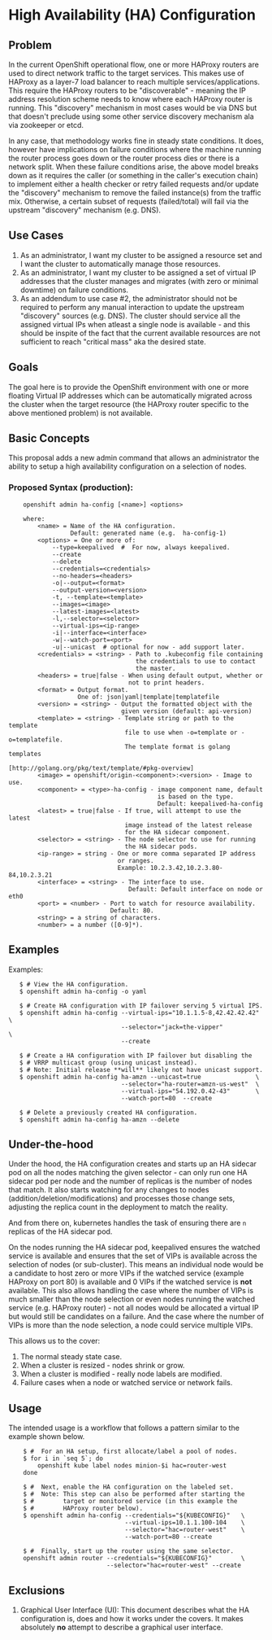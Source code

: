 # High Availability (HA) Configuration

## Problem
In the current OpenShift operational flow, one or more HAProxy routers are
used to direct network traffic to the target services. This makes use of
HAProxy as a layer-7 load balancer to reach multiple services/applications.
This require the HAProxy routers to be "discoverable" - meaning the IP
address resolution scheme needs to know where each HAProxy router is
running. This "discovery" mechanism in most cases would be via DNS but
that doesn't preclude using some other service discovery mechanism ala
via zookeeper or etcd.

In any case, that methodology works fine in steady state conditions.
It does, however have implications on failure conditions where the machine
running the router process goes down or the router process dies or there
is a network split. When these failure conditions arise, the above model
breaks down as it requires the caller (or something in the caller's
execution chain) to implement either a health checker or retry failed
requests and/or update the "discovery" mechanism to remove the failed
instance(s) from the traffic mix. Otherwise, a certain subset of requests
(failed/total) will fail via the upstream "discovery" mechanism (e.g. DNS).


## Use Cases
  1. As an administrator, I want my cluster to be assigned a resource set
     and I want the cluster to automatically manage those resources.
  2. As an administrator, I want my cluster to be assigned a set of virtual
     IP addresses that the cluster manages and migrates (with zero or
     minimal downtime) on failure conditions.
  3. As an addendum to use case #2, the administrator should not be
     required to perform any manual interaction to update the upstream
     "discovery" sources (e.g. DNS). The cluster should service all the
     assigned virtual IPs when atleast a single node is available - and
     this should be inspite of the fact that the current available
     resources are not sufficient to reach "critical mass" aka the
     desired state.


## Goals
The goal here is to provide the OpenShift environment with one or more
floating Virtual IP addresses which can be automatically migrated across
the cluster when the target resource (the HAProxy router specific to the
above mentioned problem) is not available.


## Basic Concepts
This proposal adds a new admin command that allows an administrator the
ability to setup a high availability configuration on a selection of nodes.

### Proposed Syntax (production):

        openshift admin ha-config [<name>] <options>

        where:
            <name> = Name of the HA configuration.
                     Default: generated name (e.g.  ha-config-1)
            <options> = One or more of:
                --type=keepalived  #  For now, always keepalived.
                --create
                --delete
                --credentials=<credentials>
                --no-headers=<headers>
                -o|--output=<format>
                --output-version=<version>
                -t, --template=<template>
                --images=<image>
                --latest-images=<latest>
                -l,--selector=<selector>
                --virtual-ips=<ip-range>
                -i|--interface=<interface>
                -w|--watch-port=<port>
                -u|--unicast  # optional for now - add support later.
            <credentials> = <string> - Path to .kubeconfig file containing
                                       the credentials to use to contact
                                       the master.
            <headers> = true|false - When using default output, whether or
                                     not to print headers.
            <format> = Output format.
                       One of: json|yaml|template|templatefile
            <version> = <string> - Output the formatted object with the
                                   given version (default: api-version)
            <template> = <string> - Template string or path to the template
                                    file to use when -o=template or -o=templatefile.
                                    The template format is golang templates
                                    [http://golang.org/pkg/text/template/#pkg-overview]
            <image> = openshift/origin-<component>:<version> - Image to use.
            <component> = <type>-ha-config - image component name, default
                                             is based on the type.
                                             Default: keepalived-ha-config
            <latest> = true|false - If true, will attempt to use the latest
                                    image instead of the latest release
                                    for the HA sidecar component.
            <selector> = <string> - The node selector to use for running
                                    the HA sidecar pods.
            <ip-range> = string - One or more comma separated IP address
                                  or ranges.
                                  Example: 10.2.3.42,10.2.3.80-84,10.2.3.21
            <interface> = <string> - The interface to use.
                                     Default: Default interface on node or eth0
            <port> = <number> - Port to watch for resource availability.
                                Default: 80.
            <string> = a string of characters.
            <number> = a number ([0-9]*).


## Examples
Examples:

       $ # View the HA configuration.
       $ openshift admin ha-config -o yaml

       $ # Create HA configuration with IP failover serving 5 virtual IPS.
       $ openshift admin ha-config --virtual-ips="10.1.1.5-8,42.42.42.42" \
                                   --selector="jack=the-vipper"           \
                                   --create

       $ # Create a HA configuration with IP failover but disabling the
       $ # VRRP multicast group (using unicast instead).
       $ # Note: Initial release **will** likely not have unicast support.
       $ openshift admin ha-config ha-amzn --unicast=true               \
                                   --selector="ha-router=amzn-us-west"  \
                                   --virtual-ips="54.192.0.42-43"       \
                                   --watch-port=80  --create

       $ # Delete a previously created HA configuration.
       $ openshift admin ha-config ha-amzn --delete


## Under-the-hood
Under the hood, the HA configuration creates and starts up an HA sidecar
pod on all the nodes matching the given selector - can only run one HA
sidecar pod per node and the number of replicas is the number of nodes
that match. It also starts watching for any changes to nodes
(addition/deletion/modifications) and processes those change sets,
adjusting the replica count in the deployment to match the reality.

And from there on, kubernetes handles the task of ensuring there are
```n``` replicas of the HA sidecar pod.

On the nodes running the HA sidecar pod, keepalived ensures the watched
service is available and ensures that the set of VIPs is available across
the selection of nodes (or sub-cluster). This means an individual node
would be a candidate to host zero or more VIPs if the watched service
(example HAProxy on port 80) is available and 0 VIPs if the watched service
is **not** available. This also allows handling the case where the number
of VIPs is much smaller than the node selection or even nodes running the
watched service (e.g. HAProxy router) - not all nodes would be allocated a
virtual IP but would still be candidates on a failure.
And the case where the number of VIPs is more than the node selection, a
node could service multiple VIPs.

This allows us to the cover:
  1. The normal steady state case.
  1. When a cluster is resized - nodes shrink or grow.
  1. When a cluster is modified - really node labels are modified.
  1. Failure cases when a node or watched service or network fails.


## Usage
The intended usage is a workflow that follows a pattern similar to the
example shown below.

        $ #  For an HA setup, first allocate/label a pool of nodes.
        $ for i in `seq 5`; do
            openshift kube label nodes minion-$i hac=router-west
        done

        $ #  Next, enable the HA configuration on the labeled set.
        $ #  Note: This step can also be performed after starting the
        $ #        target or monitored service (in this example the
        $ #        HAProxy router below).
        $ openshift admin ha-config --credentials="${KUBECONFIG}"   \
                                    --virtual-ips=10.1.1.100-104    \
                                    --selector="hac=router-west"    \
                                    --watch-port=80 --create

        $ #  Finally, start up the router using the same selector.
        openshift admin router --credentials="${KUBECONFIG}"        \
                               --selector="hac=router-west" --create


## Exclusions
 1. Graphical User Interface (UI): This document describes what the HA
    configuration is, does and how it works under the covers. It makes
    absolutely **no** attempt to describe a graphical user interface.

